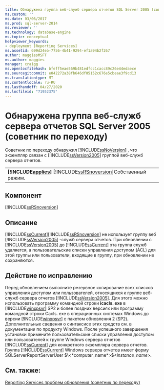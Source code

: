 ```yaml
---
title: Обнаружена группа веб-служб сервера отчетов SQL Server 2005 (советник по переходу) | Документация Майкрософт
ms.custom: ''
ms.date: 03/06/2017
ms.prod: sql-server-2014
ms.reviewer: ''
ms.technology: database-engine
ms.topic: conceptual
helpviewer_keywords:
- deployment [Reporting Services]
ms.assetid: 699d24eb-7756-4b41-9294-ef1a94b2f267
author: maggiesMSFT
ms.author: maggies
manager: craigg
ms.openlocfilehash: bfeff5eae569b481edfcc1cacc89c26e44edaece
ms.sourcegitcommit: e042272a38fb646df05152c676e5cbeae3f9cd13
ms.translationtype: MT
ms.contentlocale: ru-RU
ms.lasthandoff: 04/27/2020
ms.locfileid: "71952375"
---
```

# <a name="sql-server-2005-report-server-web-service-group-detected-upgrade-advisor"></a>Обнаружена группа веб-служб сервера отчетов SQL Server 2005 (советник по переходу)
  Советник по переходу обнаружил [!INCLUDE[ssNoVersion](../../includes/ssnoversion-md.md)] , что экземпляр связан с [!INCLUDE[ssVersion2005](../../includes/ssversion2005-md.md)] группой веб-служб сервера отчетов.  
  
||  
|-|  
|**[!INCLUDE[applies](../../includes/applies-md.md)]**  [!INCLUDE[ssRSnoversion](../../includes/ssrsnoversion-md.md)]Собственный режим.|  
  
## <a name="component"></a>Компонент  
 [!INCLUDE[ssRSnoversion](../../includes/ssrsnoversion-md.md)]  
  
## <a name="description"></a>Описание  
 [!INCLUDE[ssCurrent](../../includes/sscurrent-md.md)][!INCLUDE[ssRSnoversion](../../includes/ssrsnoversion-md.md)] не использует группу веб [!INCLUDE[ssVersion2005](../../includes/ssversion2005-md.md)] -служб сервера отчетов. При обновлении с [!INCLUDE[ssVersion2005](../../includes/ssversion2005-md.md)] до [!INCLUDE[ssCurrent](../../includes/sscurrent-md.md)] эта группа служб удаляется, а пользовательские списки управления доступом (ACL) для этой группы или пользователи, входящие в группу, при обновлении не сохраняются.  
  
## <a name="corrective-action"></a>Действие по исправлению  
 Перед обновлением выполните резервное копирование всех списков управления доступом или пользователей, относящихся к группе веб-служб сервера отчетов [!INCLUDE[ssVersion2005](../../includes/ssversion2005-md.md)]. Для этого можно использовать программу командной строки **icacls. exe** в [!INCLUDE[winxpsvr](../../includes/winxpsvr-md.md)] SP2 и более поздних версиях или программу командной строки Cacls. exe в операционных системах Windows до версии [!INCLUDE[winxpsvr](../../includes/winxpsvr-md.md)] с пакетом обновления 2 (SP2). Дополнительные сведения о синтаксисе этих средств см. в документации по продукту Windows. После успешного завершения установки примените пользовательские списки управления доступом или пользователей к группе Windows сервера отчетов [!INCLUDE[ssCurrent](../../includes/sscurrent-md.md)] для конкретного экземпляра сервера отчетов. Группа [!INCLUDE[ssCurrent](../../includes/sscurrent-md.md)] Windows сервера отчетов имеет форму SQLServerReportServerUser $\<*computer_name*>$\<*instance_name*>.  
  
## <a name="see-also"></a>См. также:  
 [Reporting Services проблем обновления &#40;советник по переходу&#41;](../../../2014/sql-server/install/reporting-services-upgrade-issues-upgrade-advisor.md)  
  
  
